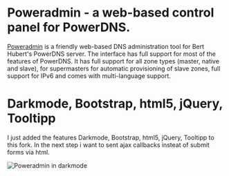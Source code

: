 # Poweradmin - a web-based control panel for PowerDNS.

[Poweradmin](http://www.poweradmin.org/) is a friendly web-based DNS administration tool for Bert Hubert's PowerDNS server. The interface has full support for most of the features of PowerDNS. It has full support for all zone types (master,  native and  slave), for  supermasters for automatic provisioning of slave zones, full support for IPv6 and comes with multi-language support.

# Darkmode, Bootstrap, html5, jQuery, Tooltipp

I just added the features Darkmode, Bootstrap, html5, jQuery, Tooltipp to this fork.
In the next step i want to sent ajax callbacks insteat of submit forms via html.

![Poweradmin in darkmode](https://www.bit-worker.com/assets/img/poweradmin.jpg)